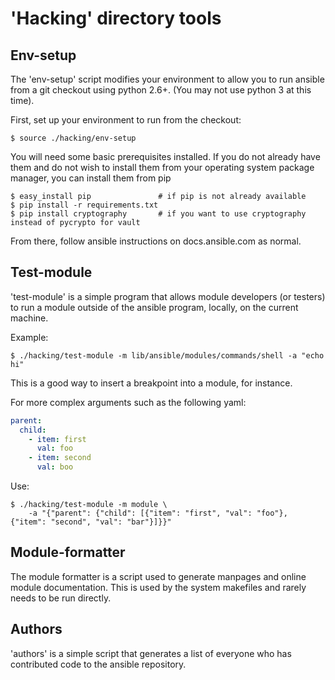 'Hacking' directory tools
=========================

Env-setup
---------

The 'env-setup' script modifies your environment to allow you to run
ansible from a git checkout using python 2.6+.  (You may not use
python 3 at this time).

First, set up your environment to run from the checkout:

    $ source ./hacking/env-setup

You will need some basic prerequisites installed.  If you do not already have them
and do not wish to install them from your operating system package manager, you
can install them from pip

    $ easy_install pip               # if pip is not already available
    $ pip install -r requirements.txt
    $ pip install cryptography       # if you want to use cryptography instead of pycrypto for vault

From there, follow ansible instructions on docs.ansible.com as normal.

Test-module
-----------

'test-module' is a simple program that allows module developers (or testers) to run
a module outside of the ansible program, locally, on the current machine.

Example:

    $ ./hacking/test-module -m lib/ansible/modules/commands/shell -a "echo hi"

This is a good way to insert a breakpoint into a module, for instance.

For more complex arguments such as the following yaml:

```yaml
parent:
  child:
    - item: first
      val: foo
    - item: second
      val: boo
```

Use:

    $ ./hacking/test-module -m module \
        -a "{"parent": {"child": [{"item": "first", "val": "foo"}, {"item": "second", "val": "bar"}]}}"

Module-formatter
----------------

The module formatter is a script used to generate manpages and online
module documentation.  This is used by the system makefiles and rarely
needs to be run directly.

Authors
-------
'authors' is a simple script that generates a list of everyone who has
contributed code to the ansible repository.


